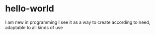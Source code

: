 # hello-world


I am new in programming I see it as a way to create according to need, adaptable to all kinds of use
